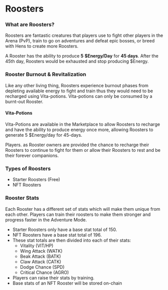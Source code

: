# Roosters

### What are Roosters?

Roosters are fantastic creatures that players use to fight other players in the Arena (PvP), train to go on adventures and defeat epic bosses, or breed with Hens to create more Roosters.

A Rooster has the ability to produce **5** **$Energy/Day** for **45 days**. After the 45th day, Roosters would be exhausted and stop producing $Energy.

### Rooster Burnout & Revitalization

Like any other living thing, Roosters experience burnout phases from depleting available energy to fight and train thus they would need to be recharged using Vita-potions. Vita-potions can only be consumed by a burnt-out Rooster.

#### Vita-Potions

Vita-Potions are available in the Marketplace to allow Roosters to recharge and have the ability to produce energy once more, allowing Roosters to generate 5 $Energy/day for 45-days.

Players. as Rooster owners are provided the chance to recharge their Roosters to continue to fight for them or allow their Roosters to rest and be their forever companions.

### Types of Roosters

* Starter Roosters (Free)
* NFT Roosters

### Rooster Stats

Each Rooster has a different set of stats which will make them unique from each other. Players can train their roosters to make them stronger and progress faster in the Adventure Mode.

* Starter Roosters only have a base stat total of 150.
* NFT Roosters have a base stat total of 196.&#x20;
* These stat totals are then divided into each of their stats:
  * Vitality (VIT/HP)&#x20;
  * Wing Attack (WATK)&#x20;
  * Beak Attack (BATK)&#x20;
  * Claw Attack (CATK)&#x20;
  * Dodge Chance (SPD)&#x20;
  * Critical Chance (AGRO)
* Players can raise their stats by training.
* Base stats of an NFT Rooster will be stored on-chain
